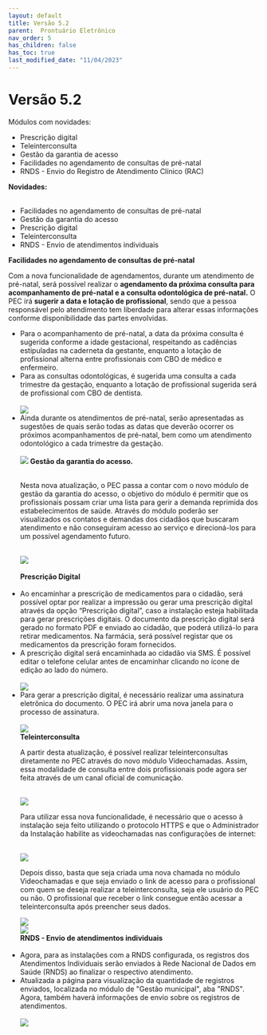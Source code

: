 ```yaml
---
layout: default
title: Versão 5.2
parent:  Prontuário Eletrônico
nav_order: 5
has_children: false
has_toc: true
last_modified_date: "11/04/2023"
---
```


<link rel="stylesheet" type="text/css" href="../estilos.css">

<h1>Versão 5.2</h1>

Módulos com novidades:
<ul>
    <li>Prescrição digital</li>
    <li>Teleinterconsulta</li>
    <li>Gestão da garantia de acesso</li>
    <li>Facilidades no agendamento de consultas de pré-natal</li>
    <li>RNDS - Envio do Registro de Atendimento Clínico (RAC)</li>    
</ul>

<b>Novidades:</b>

<ul>
    <br>
    <li>Facilidades no agendamento de consultas de pré-natal</li>
    <li>Gestão da garantia do acesso</li>
    <li>Prescrição digital</li>
    <li>Teleinterconsulta</li>
    <li>RNDS - Envio de atendimentos individuais</li>
</ul>

<b>Facilidades no agendamento de consultas de pré-natal</b>

<p>Com a nova funcionalidade de agendamentos, durante um atendimento de pré-natal, será possível realizar o <b>agendamento da próxima consulta para acompanhamento de pré-natal e a consulta odontológica de pré-natal.</b> O PEC irá <b>sugerir a data e lotação de profissional</b>, sendo que a pessoa responsável pelo atendimento tem liberdade para alterar essas informações conforme disponibilidade das partes envolvidas.</p>

<ul>
    <li>Para o acompanhamento de pré-natal, a data da próxima consulta é sugerida conforme a idade gestacional, respeitando as cadências estipuladas na caderneta da gestante, enquanto a lotação de profissional alterna entre profissionais com CBO de médico e enfermeiro.</li>
    <li>Para as consultas odontológicas, é sugerida uma consulta a cada trimestre da gestação, enquanto a lotação de profissional sugerida será de profissional com CBO de dentista.</li>
    <br>
    <img src="./media/011.gif">
    <br>
    <li>Ainda durante os atendimentos de pré-natal, serão apresentadas as sugestões de quais serão todas as datas que deverão ocorrer os próximos acompanhamentos de pré-natal, bem como um atendimento odontológico a cada trimestre da gestação.</li>
    <br>
    <img src="./media/012.png">
    <b>Gestão da garantia do acesso.</b>
    <br>
    <br>
    <p>Nesta nova atualização, o PEC passa a contar com o novo módulo de gestão da garantia do acesso, o objetivo do módulo é permitir que os profissionais possam criar uma lista para gerir a demanda reprimida dos estabelecimentos de saúde. Através do módulo poderão ser visualizados os contatos e demandas dos cidadãos que buscaram atendimento e não conseguiram acesso ao serviço e direcioná-los para um possível agendamento futuro.</p>
    <br>
    <img src="./media/013.gif">
    <br>
    <br>
    <b>Prescrição Digital</b>
    <br>    
    <br>
    <li>Ao encaminhar a prescrição de medicamentos para o cidadão, será possível optar por realizar a impressão ou gerar uma prescrição digital através da opção “Prescrição digital”, caso a instalação esteja habilitada para gerar prescrições digitais. O documento da prescrição digital será gerado no formato PDF e enviado ao cidadão, que poderá utilizá-lo para retirar medicamentos. Na farmácia, será possível registar que os medicamentos da prescrição foram fornecidos.</li>
    <li>A prescrição digital será encaminhada ao cidadão via SMS. É possível editar o telefone celular antes de encaminhar clicando no ícone de edição ao lado do número.</li>
    <br>    
    <img src="./media/014.gif">
    <br>
    <li>Para gerar a prescrição digital, é necessário realizar uma assinatura eletrônica do documento. O PEC irá abrir uma nova janela para o processo de assinatura.</li>
    <br>
    <img src="./media/015.gif">
    <br>
    <b>Teleinterconsulta</b>
    <br>
    <p>A partir desta atualização, é possível realizar teleinterconsultas diretamente no PEC através do novo módulo Videochamadas. Assim, essa modalidade de consulta entre dois profissionais pode agora ser feita através de um canal oficial de comunicação.</p>
    <br>
    <img src="./media/016.png">
    <p>Para utilizar essa nova funcionalidade, é necessário que o acesso à instalação seja feito utilizando o protocolo HTTPS e que o Administrador da Instalação habilite as videochamadas nas configurações de internet:</p>
    <br>
    <img src="./media/017.gif">
    <br>
    <p>Depois disso, basta que seja criada uma nova chamada no módulo Videochamadas e que seja enviado o link de acesso para o profissional com quem se deseja realizar a teleinterconsulta, seja ele usuário do PEC ou não. O profissional que receber o link consegue então acessar a teleinterconsulta após preencher seus dados.</p>
    <img src="./media/018.1.png">
    <br>
    <img src="./media/018.2.png">
    <br>
    <b>RNDS - Envio de atendimentos individuais</b>
    <br>
    <br>
    <li>Agora, para as instalações com a RNDS configurada, os registros dos Atendimentos Individuais serão enviados à Rede Nacional de Dados em Saúde (RNDS) ao finalizar o respectivo atendimento.</li>    
    <li>Atualizada a página para visualização da quantidade de registros enviados, localizada no módulo de "Gestão municipal", aba "RNDS". Agora, também haverá informações de envio sobre os registros de atendimentos.</li>
    <br>
    <img src="./media/019.png">
</ul>